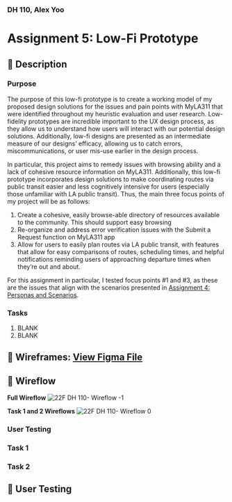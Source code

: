 ### DH 110, Alex Yoo 
# Assignment 5: Low-Fi Prototype

##  :small_blue_diamond: Description 
### Purpose 
The purpose of this low-fi prototype is to create a working model of my proposed design solutions for the issues and pain points with MyLA311 that were identified throughout my heuristic evaluation and user research. Low-fidelity prototypes are incredible important to the UX design process, as they allow us to understand how users will interact with our potential design solutions. Additionally, low-fi designs are presented as an intermediate measure of our designs’ efficacy, allowing us to catch errors, miscommunications, or user mis-use earlier in the design process. 

In particular, this project aims to remedy issues with browsing ability and a lack of cohesive resource information on MyLA311.  Additionally, this low-fi prototype incorporates design solutions to make coordinating routes via public transit easier and less cognitively intensive for users (especially those unfamiliar with LA public transit). Thus, the main three focus points of my project will be as follows: 

1. Create a cohesive, easily browse-able directory of resources available to the community. This should support easy browsing 
2. Re-organize and address error verification issues with the Submit a Request function on MyLA311 app
3. Allow for users to easily plan routes via LA public transit, with features that allow for easy comparisons of routes, scheduling times, and helpful notifications reminding users of approaching departure times when they’re out and about. 

For this assignment in particular, I tested focus points #1 and #3, as these are the issues that align with the scenarios presented in [Assignment 4: Personas and Scenarios](https://github.com/ayoo2452/DH110/tree/main/Assignment%204).

### Tasks
1. BLANK
2. BLANK

##  :small_blue_diamond: Wireframes: [View Figma File](https://www.figma.com/file/R1BWWgWCwNropFUYQ7e7fg/22F-DH-110?node-id=0%3A1)

##  :small_blue_diamond: Wireflow 

**Full Wireflow**
![22F DH 110- Wireflow -1](https://user-images.githubusercontent.com/101301281/199447638-6d463e3b-4ea6-4533-87c1-fab160226f6b.jpg)

**Task 1 and 2 Wireflows**
![22F DH 110- Wireflow 0](https://user-images.githubusercontent.com/101301281/199449942-2319aa3e-98c6-492c-9307-442bb5f7be9c.jpg)

### User Testing
### Task 1 
### Task 2 

##  :small_blue_diamond: User Testing
